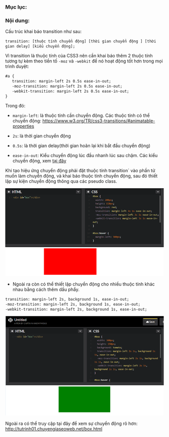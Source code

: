 ### Mục lục:

### Nội dung:

Cấu trúc khai báo transition như sau:

```
transition: [thuộc tính chuyển động] [thời gian chuyển động ] [thời gian delay] [kiểu chuyển động];
```
 Vì transition là thuộc tính của CSS3 nên cần khai báo thêm 2 thuộc tính tương tự kèm theo tiền tố `-moz` và `-webkit` để nó hoạt động tốt hơn trong mọi trình duyệt:

 ```
 #a {
 	transition: margin-left 2s 0.5s ease-in-out;
 	-moz-transition: margin-left 2s 0.5s ease-in-out;
 	-webkit-transition: margin-left 2s 0.5s ease-in-out;
 }
 ```

 Trong đó:

 - `margin-left`: là thuộc tính cần chuyển động. Các thuộc tính có thể chuyển động: https://www.w3.org/TR/css3-transitions/#animatable-properties

 - `2s`: là thời gian chuyển động

 - `0.5s`: là thời gian delay(thời gian hoãn lại khi bắt đầu chuyển động)

 - `ease-in-out`: Kiểu chuyển động lúc đầu nhanh lúc sau chậm. Các kiểu chuyển động, xem [tại đây](https://developer.mozilla.org/en-US/docs/Web/CSS/single-transition-timing-function)

 Khi tạo hiệu ứng chuyển động  phải đặt thuộc tính 	transition` vào phần tử muốn làm chuyển động, và khai báo thuộc tính chuyển động, sau đó thiết lập sự kiện chuyển động thông qua các pseudo class.

 ![a](https://github.com/TrinhTu/web_developer/blob/master/Task05_CSS_Course_01/Bai_23/image/a.png)

 - Ngoài ra còn có thể thiết lập chuyển động cho nhiều thuộc tính khác nhau bằng cách thêm dấu phẩy.

 ```
 transition: margin-left 2s, background 1s, ease-in-out;
 -moz-transition: margin-left 2s, background 1s, ease-in-out;
 -webkit-transition: margin-left 2s, background 1s, ease-in-out;
 ```

 ![b](https://github.com/TrinhTu/web_developer/blob/master/Task05_CSS_Course_01/Bai_23/image/b.png)

 Ngoài ra có thể truy cập tại đây để xem sự chuyển động rõ hơn: http://tutrinh01.chuyengiaseoweb.net/box.html



